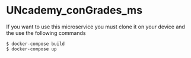 # UNcademy_conGrades_ms

If you want to use this microservice you must clone it on your device and the use the following commands

```
$ docker-compose build
$ docker-compose up
```
